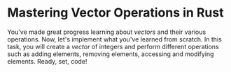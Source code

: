 # Mastering Vector Operations in Rust

You've made great progress learning about *vectors* and their various operations. Now, let's implement what you've learned from scratch. In this task, you will create a *vector* of integers and perform different operations such as adding elements, removing elements, accessing and modifying elements. Ready, set, code!